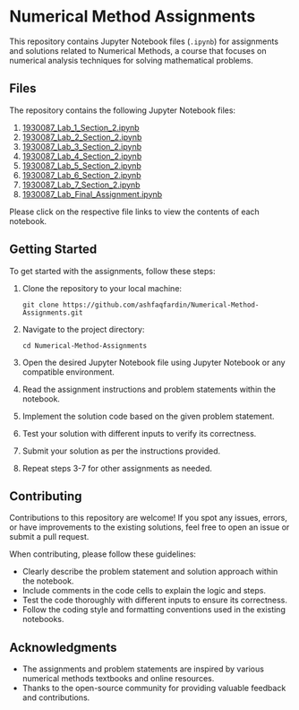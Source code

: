 # Numerical Method Assignments

This repository contains Jupyter Notebook files (`.ipynb`) for assignments and solutions related to Numerical Methods, a course that focuses on numerical analysis techniques for solving mathematical problems.

## Files

The repository contains the following Jupyter Notebook files:

1. [1930087_Lab_1_Section_2.ipynb](1930087_Lab_1_Section_2.ipynb)
2. [1930087_Lab_2_Section_2.ipynb](1930087_Lab_2_Section_2.ipynb)
3. [1930087_Lab_3_Section_2.ipynb](1930087_Lab_3_Section_2.ipynb)
4. [1930087_Lab_4_Section_2.ipynb](1930087_Lab_4_Section_2.ipynb)
5. [1930087_Lab_5_Section_2.ipynb](1930087_Lab_5_Section_2.ipynb)
6. [1930087_Lab_6_Section_2.ipynb](1930087_Lab_6_Section_2.ipynb)
7. [1930087_Lab_7_Section_2.ipynb](1930087_Lab_7_Section_2.ipynb)
8. [1930087_Lab_Final_Assignment.ipynb](1930087_Lab_Final_Assignment.ipynb)

Please click on the respective file links to view the contents of each notebook.

## Getting Started

To get started with the assignments, follow these steps:

1. Clone the repository to your local machine:

   ```
   git clone https://github.com/ashfaqfardin/Numerical-Method-Assignments.git
   ```

2. Navigate to the project directory:

   ```
   cd Numerical-Method-Assignments
   ```

3. Open the desired Jupyter Notebook file using Jupyter Notebook or any compatible environment.

4. Read the assignment instructions and problem statements within the notebook.

5. Implement the solution code based on the given problem statement.

6. Test your solution with different inputs to verify its correctness.

7. Submit your solution as per the instructions provided.

8. Repeat steps 3-7 for other assignments as needed.

## Contributing

Contributions to this repository are welcome! If you spot any issues, errors, or have improvements to the existing solutions, feel free to open an issue or submit a pull request.

When contributing, please follow these guidelines:

- Clearly describe the problem statement and solution approach within the notebook.
- Include comments in the code cells to explain the logic and steps.
- Test the code thoroughly with different inputs to ensure its correctness.
- Follow the coding style and formatting conventions used in the existing notebooks.


## Acknowledgments

- The assignments and problem statements are inspired by various numerical methods textbooks and online resources.
- Thanks to the open-source community for providing valuable feedback and contributions.
